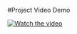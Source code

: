 #Project Video Demo

[![Watch the video](https://github-production-user-asset-6210df.s3.amazonaws.com/102573818/345065891-9ad32f41-efb0-41d4-9612-af4fede02952.png?X-Amz-Algorithm=AWS4-HMAC-SHA256&X-Amz-Credential=AKIAVCODYLSA53PQK4ZA%2F20240702%2Fus-east-1%2Fs3%2Faws4_request&X-Amz-Date=20240702T141432Z&X-Amz-Expires=300&X-Amz-Signature=3c3b48e8c62ab88c2e8b98bd7bda75013fe4da13d40d303ccbf09f9d5b2f5178&X-Amz-SignedHeaders=host&actor_id=102573818&key_id=0&repo_id=808631121)](https://github-production-user-asset-6210df.s3.amazonaws.com/102573818/345061983-f54c32ee-0e47-43b0-aeca-8ac99ec3b03b.mp4?X-Amz-Algorithm=AWS4-HMAC-SHA256&X-Amz-Credential=AKIAVCODYLSA53PQK4ZA%2F20240702%2Fus-east-1%2Fs3%2Faws4_request&X-Amz-Date=20240702T141429Z&X-Amz-Expires=300&X-Amz-Signature=67ba2630100298edbef2fe024c45a804d673fd754493cd10b481bb769e59f4f2&X-Amz-SignedHeaders=host&actor_id=102573818&key_id=0&repo_id=808631121)
